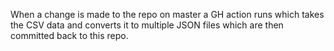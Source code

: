 When a change is made to the repo on master a GH action runs which takes the CSV data and converts it to multiple JSON files which are then committed back to this repo. 
